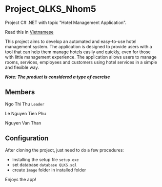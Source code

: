 # Project_QLKS_Nhom5

Project C# .NET with topic "Hotel Management Application".

Read this in [Vietnamese](README.vi.md)

This project aims to develop an automated and easy-to-use hotel management system. The application is designed to provide users with a tool that can help them manage hotels easily and quickly, even for those with little management experience. The application allows users to manage rooms, services, employees and customers using hotel services in a simple and flexible way.

**_Note: The product is considered a type of exercise_**

## Members

Ngo Thi Thu `Leader`

Le Nguyen Tien Phu 

Nguyen Van Than

## Configuration

After cloning the project, just need to do a few procedures:


* Installing the setup file `setup.exe`
* set database `database QLKS.sql`
* create `Image` folder in installed folder

Enjoys the app!